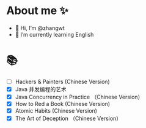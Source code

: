 # About me :sparkles:
- 👋 Hi, I’m @zhangwt
- 🌱 I’m currently learning English

# :books:
- [ ] Hackers & Painters (Chinese Version)
- [x] Java 并发编程的艺术
- [x] Java Concurrency in Practice （Chinese Version）
- [x] How to Red a Book (Chinese Version)
- [x] Atomic Habits (Chinese Version)
- [x] The Art of Deception （Chinese Version）
